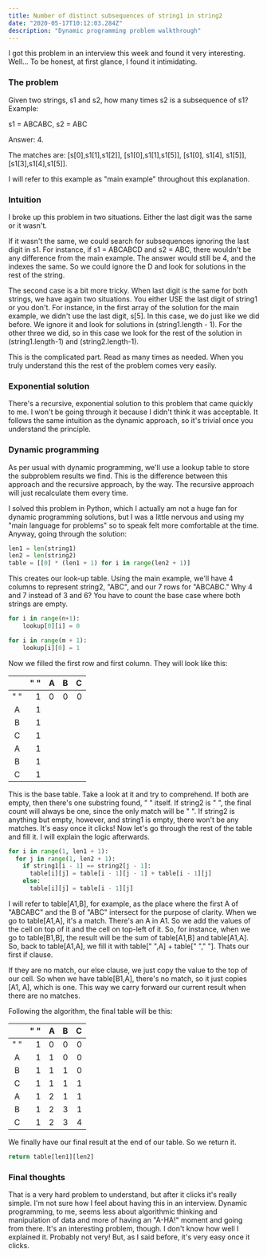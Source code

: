 ```yaml
---
title: Number of distinct subsequences of string1 in string2
date: "2020-05-17T10:12:03.284Z"
description: "Dynamic programming problem walkthrough"
---
```



<p>I got this problem in an interview this week and found it very interesting. Well... To be honest, at first glance, I found it intimidating.

<h3>The problem</h3>
<p>Given two strings, s1 and s2, how many times s2 is a subsequence of s1? Example:</p>
<p>s1 = ABCABC, s2 = ABC

Answer: 4.

The matches are: [s[0],s1[1],s1[2]], [s1[0],s1[1],s1[5]], [s1[0], s1[4], s1[5]], [s1[3],s1[4],s1[5]].</p>
<p>I will refer to this example as "main example" throughout this explanation.</p>


<h3>Intuition</h3>
<p>I broke up this problem in two situations. Either the last digit was the same or it wasn't.</p>
<p>If it wasn't the same, we could search for subsequences ignoring the last digit in s1. For instance, if s1 = ABCABCD and s2 = ABC, there wouldn't be any difference from the main example. The answer would still be 4, and the indexes the same. So we could ignore the D and look for solutions in the rest of the string.</p>
<p>The second case is a bit more tricky. When last digit is the same for both strings, we have again two situations. You either USE the last digit of string1 or you don't. For instance, in the first array of the solution for the main example, we didn't use the last digit, s[5]. In this case, we do just like we did before. We ignore it and look for solutions in (string1.length - 1). For the other three we did, so in this case we look for the rest of the solution in (string1.length-1) and (string2.length-1).</p>
<p>This is the complicated part. Read as many times as needed. When you truly understand this the rest of the problem comes very easily.</p>

<h3>Exponential solution</h3>
<p>There's a recursive, exponential solution to this problem that came quickly to me. I won't be going through it because I didn't think it was acceptable. It follows the same intuition as the dynamic approach, so it's trivial once you understand the principle.<p>

<h3>Dynamic programming</h3>
<p>As per usual with dynamic programming, we'll use a lookup table to store the subproblem results we find. This is the difference between this approach and the recursive approach, by the way. The recursive approach will just recalculate them every time.</p>
<p>I solved this problem in Python, which I actually am not a huge fan for dynamic programming solutions, but I was a little nervous and using my "main language for problems" so to speak felt more comfortable at the time. Anyway, going through the solution:

```python
len1 = len(string1)
len2 = len(string2)
table = [[0] * (len1 + 1) for i in range(len2 + 1)]
```
This creates our look-up table. Using the main example, we'll have 4 columns to represent string2, "ABC", and our 7 rows for "ABCABC." Why 4 and 7 instead of 3 and 6? You have to count the base case where both strings are empty.

```python
for i in range(n+1):
    lookup[0][i] = 0

for i in range(m + 1):
    lookup[i][0] = 1
```
Now we filled the first row and first column. They will look like this:

|            | " "  | A        | B           | C  |
|:-------------:| -----:| ------------- |:-------------:| -----:|
| " " | 1 | 0      | 0 | 0 |
| A      |   1 |       |       |    |
| B      |    1 |   |       |     |
| C      |   1 |         |       |    |
| A      |    1 |   |        |     |
| B      |   1 |        |       |    |
| C      |    1 |   |        |     |

This is the base table. Take a look at it and try to comprehend. If both are empty, then there's one substring found, " " itself. If string2 is " ", the final count will always be one, since the only match will be " ". If string2 is anything but empty, however, and string1 is empty, there won't be any matches. It's easy once it clicks!
Now let's go through the rest of the table and fill it. I will explain the logic afterwards.

```python
for i in range(1, len1 + 1):
  for j in range(1, len2 + 1):
    if string1[i - 1] == string2[j - 1]:
      table[i][j] = table[i - 1][j - 1] + table[i - 1][j]  
    else:
      table[i][j] = table[i - 1][j]
```
I will refer to table[A1,B], for example, as the place where the first A of "ABCABC" and the B of "ABC" intersect for the purpose of clarity.
When we go to table[A1,A], it's a match. There's an A in A1. So we add the values of the cell on top of it and the cell on top-left of it. So, for instance, when we go to table[B1,B], the result will be the sum of table[A1,B] and table[A1,A]. So, back to table[A1,A], we fill it with table[" ",A] + table[" "," "]. Thats our first if clause.

If they are no match, our else clause, we just copy the value to the top of our cell. So when we have table[B1,A], there's no match, so it just copies [A1, A], which is one. This way we carry forward our current result when there are no matches.

Following the algorithm, the final table will be this:

|               | " "  | A             | B             | C     |
|:-------------:| ----:| ------------- |:-------------:| -----:|
| " "           |  1   | 0             | 0             |  0    |
| A             |   1  |    1          |     0         |   0   |
| B             |    1 |     1         |     1         |  0    |
| C             |   1  |   1           |     1         |   1   |
| A             |    1 |      2        |    1          |   1   |
| B             |   1  |       2       |      3        |    1  |
| C             |    1 |        2      |      3        |   4   |

We finally have our final result at the end of our table. So we return it.

```python
return table[len1][len2]
```
<p></p>
<h3>Final thoughts</h3>

<p>That is a very hard problem to understand, but after it clicks it's really simple. I'm not sure how I feel about having this in an interview. Dynamic programming, to me, seems less about algorithmic thinking and manipulation of data and more of having an "A-HA!" moment and going from there.
It's an interesting problem, though. I don't know how well I explained it. Probably not very! But, as I said before, it's very easy once it clicks.</p>
